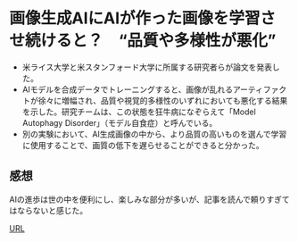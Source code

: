 # 画像生成AIにAIが作った画像を学習させ続けると？　“品質や多様性が悪化”  
- 米ライス大学と米スタンフォード大学に所属する研究者らが論文を発表した。
- AIモデルを合成データでトレーニングすると、画像が乱れるアーティファクトが徐々に増幅され、品質や視覚的多様性のいずれにおいても悪化する結果を示した。研究チームは、この状態を狂牛病になぞらえて「Model Autophagy Disorder」（モデル自食症）と呼んでいる。
- 別の実験において、AI生成画像の中から、より品質の高いものを選んで学習に使用することで、画質の低下を遅らせることができると分かった。
## 感想  
AIの進歩は世の中を便利にし、楽しみな部分が多いが、記事を読んで頼りすぎてはならないと感じた。  

[URL](https://www.itmedia.co.jp/news/articles/2307/26/news080.html)
